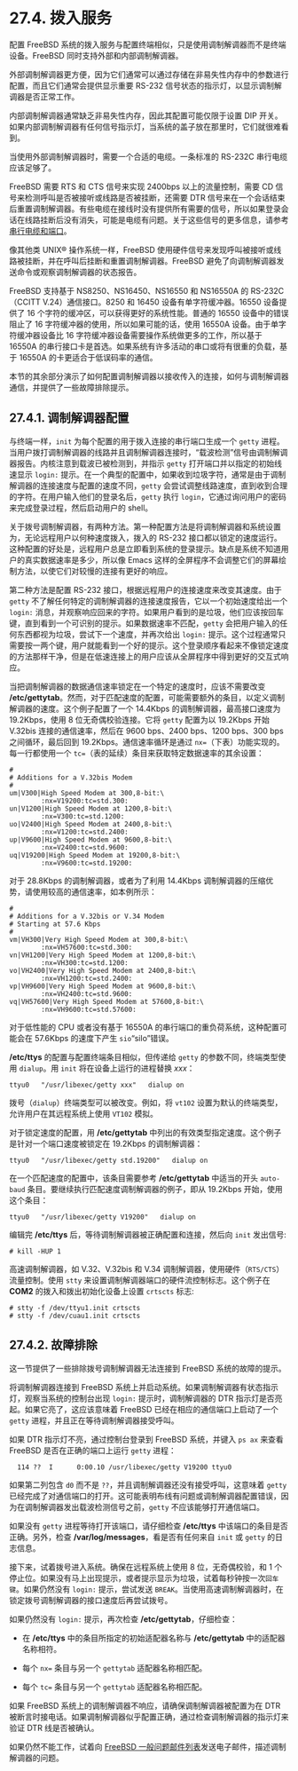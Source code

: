 # 27.4. 拨入服务

配置 FreeBSD 系统的拨入服务与配置终端相似，只是使用调制解调器而不是终端设备。FreeBSD 同时支持外部和内部调制解调器。

外部调制解调器更方便，因为它们通常可以通过存储在非易失性内存中的参数进行配置，而且它们通常会提供显示重要 RS-232 信号状态的指示灯，以显示调制解调器是否正常工作。

内部调制解调器通常缺乏非易失性内存，因此其配置可能仅限于设置 DIP 开关。如果内部调制解调器有任何信号指示灯，当系统的盖子放在那里时，它们就很难看到。

当使用外部调制解调器时，需要一个合适的电缆。一条标准的 RS-232C 串行电缆应该足够了。

FreeBSD 需要 RTS 和 CTS 信号来实现 2400bps 以上的流量控制，需要 CD 信号来检测呼叫是否被接听或线路是否被挂断，还需要 DTR 信号来在一个会话结束后重置调制解调器。有些电缆在接线时没有提供所有需要的信号，所以如果登录会话在线路挂断后没有消失，可能是电缆有问题。关于这些信号的更多信息，请参考[串行电缆和端口](https://docs.freebsd.org/en/books/handbook/book/#term-cables-null)。

像其他类 UNIX® 操作系统一样，FreeBSD 使用硬件信号来发现呼叫被接听或线路被挂断，并在呼叫后挂断和重置调制解调器。FreeBSD 避免了向调制解调器发送命令或观察调制解调器的状态报告。

FreeBSD 支持基于 NS8250、NS16450、NS16550 和 NS16550A 的 RS-232C（CCITT V.24）通信接口。8250 和 16450 设备有单字符缓冲器。16550 设备提供了 16 个字符的缓冲区，可以获得更好的系统性能。普通的 16550 设备中的错误阻止了 16 字符缓冲器的使用，所以如果可能的话，使用 16550A 设备。由于单字符缓冲器设备比 16 字符缓冲器设备需要操作系统做更多的工作，所以基于 16550A 的串行接口卡是首选。如果系统有许多活动的串口或将有很重的负载，基于 16550A 的卡更适合于低误码率的通信。

本节的其余部分演示了如何配置调制解调器以接收传入的连接，如何与调制解调器通信，并提供了一些故障排除提示。

## 27.4.1. 调制解调器配置

与终端一样，`init` 为每个配置的用于拨入连接的串行端口生成一个 `getty` 进程。当用户拨打调制解调器的线路并且调制解调器连接时，“载波检测”信号由调制解调器报告。内核注意到载波已被检测到，并指示 `getty` 打开端口并以指定的初始线速显示 `login:` 提示。在一个典型的配置中，如果收到垃圾字符，通常是由于调制解调器的连接速度与配置的速度不同，`getty` 会尝试调整线路速度，直到收到合理的字符。在用户输入他们的登录名后，`getty` 执行 `login`，它通过询问用户的密码来完成登录过程，然后启动用户的 shell。

关于拨号调制解调器，有两种方法。第一种配置方法是将调制解调器和系统设置为，无论远程用户以何种速度拨入，拨入的 RS-232 接口都以锁定的速度运行。这种配置的好处是，远程用户总是立即看到系统的登录提示。缺点是系统不知道用户的真实数据速率是多少，所以像 Emacs 这样的全屏程序不会调整它们的屏幕绘制方法，以使它们对较慢的连接有更好的响应。

第二种方法是配置 RS-232 接口，根据远程用户的连接速度来改变其速度。由于 `getty` 不了解任何特定的调制解调器的连接速度报告，它以一个初始速度给出一个 `login:` 消息，并观察响应回来的字符。如果用户看到的是垃圾，他们应该按回车键，直到看到一个可识别的提示。如果数据速率不匹配，`getty` 会把用户输入的任何东西都视为垃圾，尝试下一个速度，并再次给出 `login:` 提示。这个过程通常只需要按一两个键，用户就能看到一个好的提示。这个登录顺序看起来不像锁定速度的方法那样干净，但是在低速连接上的用户应该从全屏程序中得到更好的交互式响应。

当把调制解调器的数据通信速率锁定在一个特定的速度时，应该不需要改变 **/etc/gettytab**。然而，对于匹配速度的配置，可能需要额外的条目，以定义调制解调器的速度。这个例子配置了一个 14.4Kbps 的调制解调器，最高接口速度为 19.2Kbps，使用 8 位无奇偶校验连接。它将 `getty` 配置为以 19.2Kbps 开始 V.32bis 连接的通信速率，然后在 9600 bps、2400 bps、1200 bps、300 bps 之间循环，最后回到 19.2Kbps。通信速率循环是通过 `nx=`（下表）功能实现的。每一行都使用一个 `tc=`（表的延续）条目来获取特定数据速率的其余设置：

```
#
# Additions for a V.32bis Modem
#
um|V300|High Speed Modem at 300,8-bit:\
        :nx=V19200:tc=std.300:
un|V1200|High Speed Modem at 1200,8-bit:\
        :nx=V300:tc=std.1200:
uo|V2400|High Speed Modem at 2400,8-bit:\
        :nx=V1200:tc=std.2400:
up|V9600|High Speed Modem at 9600,8-bit:\
        :nx=V2400:tc=std.9600:
uq|V19200|High Speed Modem at 19200,8-bit:\
        :nx=V9600:tc=std.19200:
```

对于 28.8Kbps 的调制解调器，或者为了利用 14.4Kbps 调制解调器的压缩优势，请使用较高的通信速率，如本例所示：

```
#
# Additions for a V.32bis or V.34 Modem
# Starting at 57.6 Kbps
#
vm|VH300|Very High Speed Modem at 300,8-bit:\
        :nx=VH57600:tc=std.300:
vn|VH1200|Very High Speed Modem at 1200,8-bit:\
        :nx=VH300:tc=std.1200:
vo|VH2400|Very High Speed Modem at 2400,8-bit:\
        :nx=VH1200:tc=std.2400:
vp|VH9600|Very High Speed Modem at 9600,8-bit:\
        :nx=VH2400:tc=std.9600:
vq|VH57600|Very High Speed Modem at 57600,8-bit:\
        :nx=VH9600:tc=std.57600:
```

对于低性能的 CPU 或者没有基于 16550A 的串行端口的重负荷系统，这种配置可能会在 57.6Kbps 的速度下产生 `sio`“silo”错误。

**/etc/ttys** 的配置与配置终端条目相似，但传递给 `getty` 的参数不同，终端类型使用 `dialup`。用 `init` 将在设备上运行的进程替换 *xxx*：

```
ttyu0   "/usr/libexec/getty xxx"   dialup on
```

拨号（`dialup`）终端类型可以被改变。例如，将 `vt102` 设置为默认的终端类型，允许用户在其远程系统上使用 `VT102` 模拟。

对于锁定速度的配置，用 **/etc/gettytab** 中列出的有效类型指定速度。这个例子是针对一个端口速度被锁定在 19.2Kbps 的调制解调器：

```
ttyu0   "/usr/libexec/getty std.19200"   dialup on
```

在一个匹配速度的配置中，该条目需要参考 **/etc/gettytab** 中适当的开头 `auto-baud` 条目。要继续执行匹配速度调制解调器的例子，即从 19.2Kbps 开始，使用这个条目：

```
ttyu0   "/usr/libexec/getty V19200"   dialup on
```

编辑完 **/etc/ttys** 后，等待调制解调器被正确配置和连接，然后向 `init` 发出信号:

```
# kill -HUP 1
```

高速调制解调器，如 V.32、V.32bis 和 V.34 调制解调器，使用硬件（`RTS/CTS`）流量控制。使用 `stty` 来设置调制解调器端口的硬件流控制标志。这个例子在 **COM2** 的拨入和拨出初始化设备上设置 `crtscts` 标志:

```
# stty -f /dev/ttyu1.init crtscts
# stty -f /dev/cuau1.init crtscts
```

## 27.4.2. 故障排除

这一节提供了一些排除拨号调制解调器无法连接到 FreeBSD 系统的故障的提示。

将调制解调器连接到 FreeBSD 系统上并启动系统。如果调制解调器有状态指示灯，观察当系统的控制台出现 `login:` 提示时，调制解调器的 DTR 指示灯是否亮起。如果它亮了，这应该意味着 FreeBSD 已经在相应的通信端口上启动了一个 `getty` 进程，并且正在等待调制解调器接受呼叫。

如果 DTR 指示灯不亮，通过控制台登录到 FreeBSD 系统，并键入 `ps ax` 来查看 FreeBSD 是否在正确的端口上运行 `getty` 进程：

```
  114 ??  I      0:00.10 /usr/libexec/getty V19200 ttyu0
```

如果第二列包含 `d0` 而不是 `??`，并且调制解调器还没有接受呼叫，这意味着 `getty` 已经完成了对通信端口的打开。这可能表明布线有问题或调制解调器配置错误，因为在调制解调器发出载波检测信号之前，`getty` 不应该能够打开通信端口。

如果没有 `getty` 进程等待打开该端口，请仔细检查 **/etc/ttys** 中该端口的条目是否正确。另外，检查 **/var/log/messages**，看是否有任何来自 `init` 或 `getty` 的日志信息。

接下来，试着拨号进入系统。确保在远程系统上使用 8 位，无奇偶校验，和 1 个停止位。如果没有马上出现提示，或者提示显示为垃圾，试着每秒钟按一次`回车键`。如果仍然没有 `login:` 提示，尝试发送 `BREAK`。当使用高速调制解调器时，在锁定拨号调制解调器的接口速度后再尝试拨号。

如果仍然没有 `login:` 提示，再次检查 **/etc/gettytab**，仔细检查：

- 在 **/etc/ttys** 中的条目所指定的初始适配器名称与 **/etc/gettytab** 中的适配器名称相符。
  
- 每个 `nx=` 条目与另一个 `gettytab` 适配器名称相匹配。
  
- 每个 `tc=` 条目与另一个 `gettytab` 适配器名称相匹配。

如果 FreeBSD 系统上的调制解调器不响应，请确保调制解调器被配置为在 DTR 被断言时接电话。如果调制解调器似乎配置正确，通过检查调制解调器的指示灯来验证 DTR 线是否被确认。

如果仍然不能工作，试着向 [FreeBSD 一般问题邮件列表](https://lists.freebsd.org/subscription/freebsd-questions)发送电子邮件，描述调制解调器的问题。
